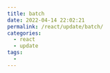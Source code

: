 ```yaml
---
title: batch
date: 2022-04-14 22:02:21
permalink: /react/update/batch/
categories:
  - react
  - update
tags:
  - 
---
```

